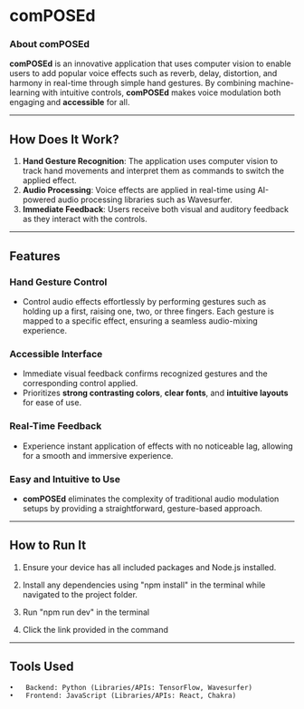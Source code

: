 # comPOSEd

### About comPOSEd
**comPOSEd** is an innovative application that uses computer vision to enable users to add popular voice effects such as reverb, delay, distortion, and harmony in real-time through simple hand gestures. By combining machine-learning with intuitive controls, **comPOSEd** makes voice modulation both engaging and **accessible** for all.  

---

## How Does It Work?  
1. **Hand Gesture Recognition**: The application uses computer vision to track hand movements and interpret them as commands to switch the applied effect.  
2. **Audio Processing**: Voice effects are applied in real-time using AI-powered audio processing libraries such as Wavesurfer.  
3. **Immediate Feedback**: Users receive both visual and auditory feedback as they interact with the controls.  

---

## Features  

### Hand Gesture Control  
- Control audio effects effortlessly by performing gestures such as holding up a first, raising one, two, or three fingers. Each gesture is mapped to a specific effect, ensuring a seamless audio-mixing experience.  

### Accessible Interface  
- Immediate visual feedback confirms recognized gestures and the corresponding control applied.  
- Prioritizes **strong contrasting colors**, **clear fonts**, and **intuitive layouts** for ease of use.  

### Real-Time Feedback  
- Experience instant application of effects with no noticeable lag, allowing for a smooth and immersive experience.  

### Easy and Intuitive to Use  
- **comPOSEd** eliminates the complexity of traditional audio modulation setups by providing a straightforward, gesture-based approach.  

---

## How to Run It  

1. Ensure your device has all included packages and Node.js installed.

2.	Install any dependencies using "npm install" in the terminal while navigated to the project folder.

3.	Run "npm run dev" in the terminal

4. Click the link provided in the command

---

## Tools Used
	•	Backend: Python (Libraries/APIs: TensorFlow, Wavesurfer)
	•	Frontend: JavaScript (Libraries/APIs: React, Chakra)



